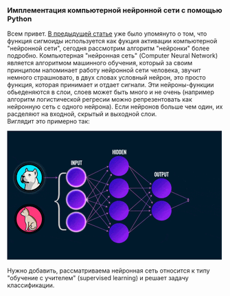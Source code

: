 ### Имплементация компьютерной нейронной сети с помощью Python

Всем привет. [В предыдущей статье](https://vkhvorostianyi.github.io/2019/04/14/logistic-regression-and-regularization.html) уже было упомянуто о том, что функция сигмоиды используется как фукция активации компьютерной "нейронной сети", сегодня рассмотрим алгоритм "нейронки" более подробно. Компьютерная "нейронная сеть" (Computer Neural Network) является алгоритмом машинного обучения, который за своим принципом напоминает работу нейронной сети человека, звучит немного страшновато, в двух словах условный нейрон, это просто функция, которая принимает и отдает сигнали.
Эти нейроны-функции обьеденяются в слои, слоев может быть много и не очень (например алгоритм логистической регресии можно репрезентовать как нейронную сеть с одного нейрона). Если нейронов больше чем один, их расделяют на входной, скрытый и выходной слои.  
Виглядит это примерно так:  

![img](/assets/neuronnaya-set.gif)

Нужно добавить, рассматриваема нейронная сеть относится к типу "обучение с учителем" (supervised learning) и решает задачу классификации. 




